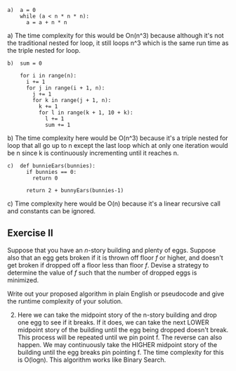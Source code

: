 ```
a)  a = 0
    while (a < n * n * n):
      a = a + n * n
```

a) The time complexity for this would be On(n^3) because although it's not the traditional
nested for loop, it still loops n^3 which is the same run time as the triple nested for loop.

```
b)  sum = 0

    for i in range(n):
      i += 1
      for j in range(i + 1, n):
        j += 1
        for k in range(j + 1, n):
          k += 1
          for l in range(k + 1, 10 + k):
            l += 1
            sum += 1
```

b) The time complexity here would be O(n^3) because it's a triple nested for loop that all go 
up to n except the last loop which at only one iteration would be n since k is continuously 
incrementing until it reaches n. 


```
c)  def bunnieEars(bunnies):
      if bunnies == 0:
        return 0

      return 2 + bunnyEars(bunnies-1)
```

c) Time complexity here would be O(n) because it's a linear recursive call and constants can be ignored. 



## Exercise II

Suppose that you have an _n_-story building and plenty of eggs. Suppose also
that an egg gets broken if it is thrown off floor _f_ or higher, and doesn't get
broken if dropped off a floor less than floor _f_. Devise a strategy to
determine the value of _f_ such that the number of dropped eggs is minimized.

Write out your proposed algorithm in plain English or pseudocode and give the
runtime complexity of your solution.


2) Here we can take the midpoint story of the n-story building and drop one egg to see if it breaks. 
If it does, we can take the next LOWER midpoint story of the building until the egg being dropped 
doesn't break. This process will be repeated until we pin point f. The reverse can also happen. We 
may continuously take the HIGHER midpoint story of the building until the egg breaks pin pointing f.
The time complexity for this is O(logn). This algorithm works like Binary Search.  